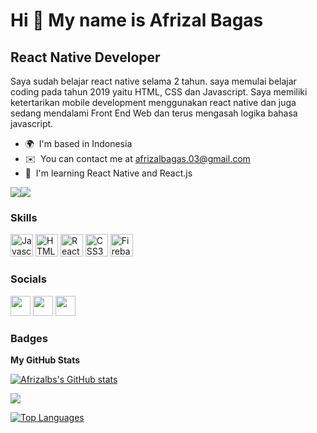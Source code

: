 Hi 👋 My name is Afrizal Bagas
==============================

React Native Developer
----------------------

Saya sudah belajar react native selama 2 tahun. saya memulai belajar coding pada tahun 2019 yaitu HTML, CSS dan Javascript. Saya memiliki ketertarikan mobile development menggunakan react native dan juga sedang mendalami Front End Web dan terus mengasah logika bahasa javascript.

* 🌍  I'm based in Indonesia
* ✉️  You can contact me at [afrizalbagas.03@gmail.com](mailto:afrizalbagas.03@gmail.com)
* 🧠  I'm learning React Native and React.js

<a href="https://www.twitter.com/afrozilbs" target="_blank" rel="noreferrer"><img
src="https://img.shields.io/twitter/follow/afrozilbs?logo=twitter&style=for-the-badge&color=facc15&labelColor=0f172a"
/></a><a href="https://www.github.com/Afrizalbs" target="_blank" rel="noreferrer"><img
src="https://img.shields.io/github/followers/Afrizalbs?logo=github&style=for-the-badge&color=facc15&labelColor=0f172a" /></a>

### Skills

<p align="left">
<a href="https://developer.mozilla.org/en-US/docs/Web/JavaScript" target="_blank" rel="noreferrer"><img src="https://raw.githubusercontent.com/danielcranney/readme-generator/main/public/icons/skills/javascript-colored.svg" width="36" height="36" alt="Javascript" /></a>
<a href="https://developer.mozilla.org/en-US/docs/Glossary/HTML5" target="_blank" rel="noreferrer"><img src="https://raw.githubusercontent.com/danielcranney/readme-generator/main/public/icons/skills/html5-colored.svg" width="36" height="36" alt="HTML5" /></a>
<a href="https://reactjs.org/" target="_blank" rel="noreferrer"><img src="https://raw.githubusercontent.com/danielcranney/readme-generator/main/public/icons/skills/react-colored.svg" width="36" height="36" alt="React" /></a>
<a href="https://www.w3.org/TR/CSS/#css" target="_blank" rel="noreferrer"><img src="https://raw.githubusercontent.com/danielcranney/readme-generator/main/public/icons/skills/css3-colored.svg" width="36" height="36" alt="CSS3" /></a>
<a href="https://firebase.google.com/" target="_blank" rel="noreferrer"><img src="https://raw.githubusercontent.com/danielcranney/readme-generator/main/public/icons/skills/firebase-colored.svg" width="36" height="36" alt="Firebase" /></a>
</p>


### Socials

<p align="left"> <a href="https://www.github.com/Afrizalbs" target="_blank" rel="noreferrer"><img src="https://raw.githubusercontent.com/danielcranney/readme-generator/main/public/icons/socials/github.svg" width="32" height="32" /></a> <a href="https://www.linkedin.com/in/afrizalbagas" target="_blank" rel="noreferrer"><img src="https://raw.githubusercontent.com/danielcranney/readme-generator/main/public/icons/socials/linkedin.svg" width="32" height="32" /></a> <a href="https://www.twitter.com/afrozilbs" target="_blank" rel="noreferrer"><img src="https://raw.githubusercontent.com/danielcranney/readme-generator/main/public/icons/socials/twitter.svg" width="32" height="32" /></a></p>

### Badges

<b>My GitHub Stats</b>

<a href="http://www.github.com/Afrizalbs"><img src="https://github-readme-stats.vercel.app/api?username=Afrizalbs&show_icons=true&hide=&count_private=true&title_color=facc15&text_color=ffffff&icon_color=facc15&bg_color=0f172a&hide_border=true&show_icons=true" alt="Afrizalbs's GitHub stats" /></a>

<a href="http://www.github.com/Afrizalbs"><img src="https://github-readme-streak-stats.herokuapp.com/?user=Afrizalbs&stroke=ffffff&background=0f172a&ring=facc15&fire=facc15&currStreakNum=ffffff&currStreakLabel=facc15&sideNums=ffffff&sideLabels=ffffff&dates=ffffff&hide_border=true" /></a>

<a href="https://github.com/Afrizalbs" align="left"><img src="https://github-readme-stats.vercel.app/api/top-langs/?username=Afrizalbs&langs_count=10&title_color=facc15&text_color=ffffff&icon_color=facc15&bg_color=0f172a&hide_border=true&locale=en&custom_title=Top%20%Languages" alt="Top Languages" /></a>
